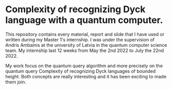 # Complexity of recognizing Dyck language with a quantum computer.

This repository contains every material, report and slide that I have used or written during my Master 1's internship. I was under the supervision of Andris Ambainis at the university of Latvia in the quantum computer science team. My internship last 12 weeks from 
May the 2nd 2022 to July the 22nd 2022.

My work focus on the quantum query algorithm and more precisely on 
the quantum query Complexity of recognizing Dyck languages
                of bounded height. Both concepts are really interesting and it has been exciting to made them join.     
